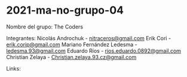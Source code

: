 # 2021-ma-no-grupo-04

Nombre del grupo: The Coders

Integrantes:
Nicolás Androchuk - nitraceros@gmail.com
Erik Cori - erik.corip@gmail.com
Mariano Fernández Ledesma - ledesma.93@gmail.com
Eduardo Ríos - rios.eduardo.0892@gmail.com
Christian Zelaya - Christian.zelaya.93.cz@gmail.com

Links:
